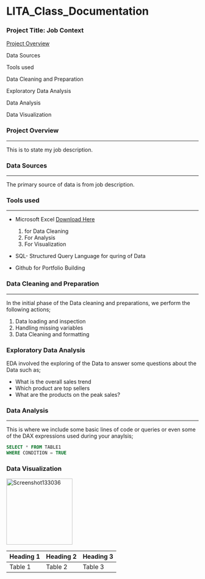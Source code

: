# LITA_Class_Documentation

### Project Title: Job Context

[Project Overview](#project-overview)

Data Sources 

Tools used

Data Cleaning and Preparation

Exploratory Data Analysis

Data Analysis

Data Visualization

### Project Overview
---
This is to state my job description.

### Data Sources 
---
The primary source of data is from job description. 

### Tools used
---
- Microsoft Excel [Download Here](https://www.microsoft.com)
    1. for Data Cleaning
    2. For Analysis
    3. For Visualization
 
- SQL- Structured Query Language for quring of Data
- Github for Portfolio Building

### Data Cleaning and Preparation
---
In the initial phase of the Data cleaning and preparations, we perform the following actions;
1. Data loading and inspection
2. Handling missing variables
3. Data Cleaning and formatting

### Exploratory Data Analysis
EDA involved the exploring of the Data to answer some questions about the Data such as; 
- What is the overall sales trend
- Which product are top sellers
- What are the products on the peak sales?

### Data Analysis
---
This is where we include some basic lines of code or queries or even some of the DAX expressions used during your anaylsis;

```SQL
SELECT * FROM TABLE1
WHERE CONDITION = TRUE
```


### Data Visualization

<img width="173" alt="Screenshot133036" src="https://github.com/user-attachments/assets/c0344f63-7a70-43c5-b777-33472bf2be1a">


|Heading 1|Heading 2|Heading 3| 
|---------|---------|---------|
|Table 1|Table 2|Table 3|
